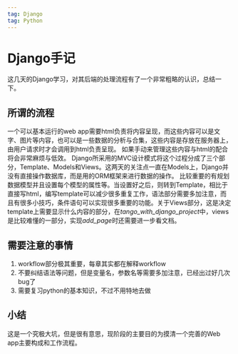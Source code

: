 ```yaml
---
tag: Django
tag: Python
---
```

# Django手记
这几天的Django学习，对其后端的处理流程有了一个非常粗略的认识，总结一下。
## 所谓的流程
一个可以基本运行的web app需要html负责将内容呈现，而这些内容可以是文字、图片等内容，也可以是一些数据的分析与合集，这些内容是存放在服务器上，由用户请求时才会调用到html负责呈现。
如果手动来管理这些内容与html的配合将会非常麻烦与低效。
Django所采用的MVC设计模式将这个过程分成了三个部分，Template、Models和Views。这两天的关注点一直在Models上，Django并没有直接操作数据库，而是用的ORM框架来进行数据的操作。
比较重要的有规划数据模型并且设置每个模型的属性等。当设置好之后，则转到Template，相比于直接写html，编写template可以减少很多重复工作，语法部分需要多加注意，而且有很多小技巧，条件语句可以实现很多重要的功能。关于Views部分，这是决定template上需要显示什么内容的部分，在*tango_with_django_project*中，views是比较难懂的一部分，实现*add_page*时还需要进一步看文档。

## 需要注意的事情
1. workflow部分极其重要，每章其实都在解释workflow
2. 不要纠结语法等问题，但是变量名，参数名等需要多加注意，已经出过好几次bug了
3. 需要复习python的基本知识，不过不用特地去做

## 小结
这是一个究极大坑，但是很有意思，现阶段的主要目的为摸清一个完善的Web app主要构成和工作流程。

